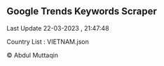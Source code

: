

## Google Trends Keywords Scraper 
 
Last Update 22-03-2023 , 21:47:48

Country List :
VIETNAM.json



© Abdul Muttaqin 
